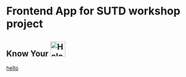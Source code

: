 # Frontend App for SUTD workshop project

## Know Your <img src="https://upload.wikimedia.org/wikipedia/commons/thumb/d/df/Hololive_Production_logo.svg/2560px-Hololive_Production_logo.svg.png" alt="Hololive Logo" height="40px"/>

[hello](https://skribbl.io/?es34WFcEYa8r)
